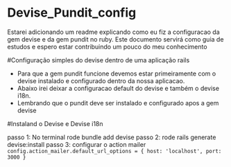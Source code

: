 # Devise_Pundit_config
Estarei adicionando um readme explicando como eu fiz a configuracao da gem devise e da gem pundit no ruby. Este documento servirá como guia de estudos e espero estar contribuindo um pouco do meu conhecimento

#Configuração simples do devise dentro de uma aplicação rails
* Para que a gem pundit funcione devemos estar primeiramente com o devise instalado e configurado dentro da nossa aplicacao.
* Abaixo irei deixar a configuracao default do devise e também o devise i18n.
* Lembrando que o pundit deve ser instalado e configurado apos a gem devise

#Instaland o Devise e Devise i18n

passo 1: No terminal rode bundle add devise 
passo 2: rode rails generate devise:install
passo 3: configurar o action mailer 
```config.action_mailer.default_url_options = { host: 'localhost', port: 3000 }```
